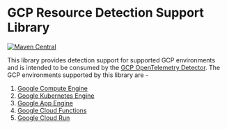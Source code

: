 # GCP Resource Detection Support Library

[![Maven Central][maven-image]][maven-url]

This library provides detection support for supported GCP environments and is intended to be consumed by the [GCP OpenTelemetry Detector](https://github.com/open-telemetry/opentelemetry-java-contrib/tree/main/gcp-resources).
The GCP environments supported by this library are - 
1. [Google Compute Engine](https://cloud.google.com/compute?hl=en)
2. [Google Kubernetes Engine](https://cloud.google.com/kubernetes-engine?hl=en)
3. [Google App Engine](https://cloud.google.com/appengine?hl=en)
4. [Google Cloud Functions](https://cloud.google.com/functions?hl=en)
5. [Google Cloud Run](https://cloud.google.com/run?hl=en)

[maven-image]: https://maven-badges.herokuapp.com/maven-central/com.google.cloud.opentelemetry/detector-resources-support/badge.svg
[maven-url]: https://maven-badges.herokuapp.com/maven-central/com.google.cloud.opentelemetry/detector-resources-support
